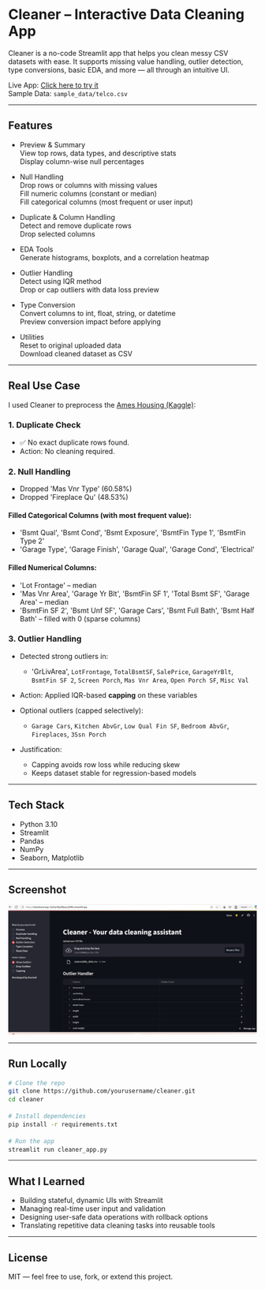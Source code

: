 # Cleaner – Interactive Data Cleaning App

Cleaner is a no-code Streamlit app that helps you clean messy CSV datasets with ease. It supports missing value handling, outlier detection, type conversions, basic EDA, and more — all through an intuitive UI.

Live App: [Click here to try it](https://datacleanerapp-5yhhyr4tjrpffpuycj384b.streamlit.app/)  
Sample Data: `sample_data/telco.csv`

---

## Features

- Preview & Summary  
  View top rows, data types, and descriptive stats  
  Display column-wise null percentages

- Null Handling  
  Drop rows or columns with missing values  
  Fill numeric columns (constant or median)  
  Fill categorical columns (most frequent or user input)

- Duplicate & Column Handling  
  Detect and remove duplicate rows  
  Drop selected columns

- EDA Tools  
  Generate histograms, boxplots, and a correlation heatmap

- Outlier Handling  
  Detect using IQR method  
  Drop or cap outliers with data loss preview

- Type Conversion  
  Convert columns to int, float, string, or datetime  
  Preview conversion impact before applying

- Utilities  
  Reset to original uploaded data  
  Download cleaned dataset as CSV

---

## Real Use Case

I used Cleaner to preprocess the [Ames Housing (Kaggle)](https://www.kaggle.com/datasets/prevek18/ames-housing-dataset):

### 1. Duplicate Check
- ✅ No exact duplicate rows found.
- Action: No cleaning required.

### 2. Null Handling

- Dropped 'Mas Vnr Type' (60.58%) 
- Dropped 'Fireplace Qu' (48.53%) 

#### Filled Categorical Columns (with most frequent value):
- 'Bsmt Qual', 'Bsmt Cond', 'Bsmt Exposure', 'BsmtFin Type 1', 'BsmtFin Type 2'
- 'Garage Type', 'Garage Finish', 'Garage Qual', 'Garage Cond', 'Electrical'

#### Filled Numerical Columns:
- 'Lot Frontage' – median
- 'Mas Vnr Area', 'Garage Yr Blt', 'BsmtFin SF 1', 'Total Bsmt SF', 'Garage Area' – median
- 'BsmtFin SF 2', 'Bsmt Unf SF', 'Garage Cars', 'Bsmt Full Bath', 'Bsmt Half Bath' – filled with 0 (sparse columns)

### 3. Outlier Handling

- Detected strong outliers in:
  - 'GrLivArea', `LotFrontage`, `TotalBsmtSF`, `SalePrice`, `GarageYrBlt`, `BsmtFin SF 2`, `Screen Porch`, `Mas Vnr Area`, `Open Porch SF`, `Misc Val`

- Action: Applied IQR-based **capping** on these variables

- Optional outliers (capped selectively):  
  - `Garage Cars`, `Kitchen AbvGr`, `Low Qual Fin SF`, `Bedroom AbvGr`, `Fireplaces`, `3Ssn Porch`

- Justification:  
  - Capping avoids row loss while reducing skew  
  - Keeps dataset stable for regression-based models
    
    
---

## Tech Stack

- Python 3.10
- Streamlit
- Pandas
- NumPy
- Seaborn, Matplotlib

---

## Screenshot

![Cleaner Screenshot](demo/Screenshot.png)

---

## Run Locally

```bash
# Clone the repo
git clone https://github.com/yourusername/cleaner.git
cd cleaner

# Install dependencies
pip install -r requirements.txt

# Run the app
streamlit run cleaner_app.py
```
---

## What I Learned
- Building stateful, dynamic UIs with Streamlit
- Managing real-time user input and validation
- Designing user-safe data operations with rollback options
- Translating repetitive data cleaning tasks into reusable tools

---

## License

MIT — feel free to use, fork, or extend this project.


